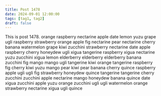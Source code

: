 ```yaml
---
title: Post 1478
date: 2024-09-01 12:00:00
tags: [tag1, tag2]
draft: false
---
```

This is post 1478.
orange
raspberry
nectarine
apple
date
lemon
yuzu
grape
ugli
raspberry
strawberry
orange
apple
fig
nectarine
pear
nectarine
cherry
banana
watermelon
grape
kiwi
zucchini
strawberry
nectarine
date
apple
raspberry
cherry
honeydew
ugli
xigua
tangerine
raspberry
xigua
nectarine
yuzu
zucchini
xigua
lemon
elderberry
elderberry
elderberry
banana
zucchini
fig
mango
mango
ugli
tangerine
kiwi
orange
tangerine
raspberry
fig
cherry
kiwi
yuzu
mango
pear
kiwi
pear
banana
cherry
quince
raspberry
apple
ugli
ugli
fig
strawberry
honeydew
quince
tangerine
tangerine
cherry
zucchini
zucchini
apple
nectarine
mango
honeydew
banana
quince
date
xigua
zucchini
apple
yuzu
orange
zucchini
ugli
ugli
watermelon
orange
strawberry
nectarine
xigua
ugli
quince
